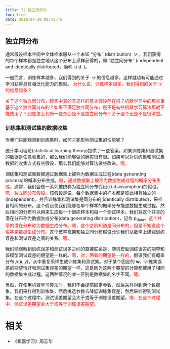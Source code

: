```yaml
---
title: 32 独立同分布
toc: true
date: 2018-07-30 09:41:46
---
```





## 独立同分布

通常假设样本空间中全体样本服从一个未知 “分布” (distribution)  $\mathcal{D}$ ，我们获得的每个样本都是独立地从这个分布上采样获得的，即 “独立同分布” (independent and identically distributed，简称 i.i.d. )。

一般而言，训练样本越多，我们得到的关于  $\mathcal{D}$ 的信息越多，这样就越有可能通过学习获得具有强泛化能力的模型。 <span style="color:red;">为什么说，训练样本越多，我们得到的关于 $\mathcal{D}$ 的信息越多？</span>

<span style="color:red;">关于这个独立同分布，现实中真的有这样的基本假设存在吗？机器学习中的那些事基于这个独立同分布的？如果不满足独立同分布，是不是有些机器学习算法那就不能使用了？到底怎么判断一些东西是不是独立同分布？关于这个还是不是很清楚。</span>




### 训练集和测试集的数据收集

当我们只能观测到训练集时，如何才能影响测试集的性能呢？

统计学习理论(statistical learning theory)提供了一些答案。如果训练集和测试集的数据是任意收集的，那么我们能够做的确实很有限。如果可以对训练集和测试集数据的收集方式有些假设，那么我们能够对算法做些改进。<span style="color:red;">嗯。</span>

训练集和测试集数据通过数据集上被称为数据生成过程(data generating process)的概率分布生成。<span style="color:red;">嗯，通过数据集上被称为数据生成过程的概率分布生成。</span>通常，我们会做一系列被统称为独立同分布假设(i.i.d.assumption)的假设。<span style="color:red;">嗯，独立同分布假设。</span>该假设是说，每个数据集中的样本都是彼此相互独立的(independent)，并且训练集和测试集是同分布的(identically distributed)，采样自相同的分布。这个假设使我们能够在单个样本的概率分布描述数据生成过程。然后相同的分布可以用来生成每一个训练样本和每一个测试样本。我们将这个共享的潜在分布称为数据生成分布(data generating distribution)，记作 $p_{\mathrm{data}}$。<span style="color:red;">这个共享的潜在分布称为数据生成分布。嗯，这个之前知道是同分布的，但是不知道这个名字是数据生成分布。</span>这个概率框架和独立同分布假设允许我们从数学上研究训练误差和测试误差之间的关系。<span style="color:red;">嗯。</span>



我们能观察到训练误差和测试误差之间的直接联系是，随机模型训练误差的期望和该模型测试误差的期望是一样的。<span style="color:red;">嗯，对，两者的期望是一样的。</span>假设我们有概率分布 $p(\boldsymbol{x}, y)$，从中重复采样生成训练集和测试集。对于某个固定的 $\boldsymbol{w}$，训练集误差的期望恰好和测试集误差的期望一样，这是因为这两个期望的计算都使用了相同的数据集生成过程。这两种情况的唯一区别是数据集的名字不同。<span style="color:red;">嗯。</span>

当然，在使用机器学习算法时，我们不会提前固定参数，然后采样得到两个数据集。我们采样得到训练集，然后挑选参数去降低训练集误差，然后采样得到测试集。在这个过程中，测试误差期望会大于或等于训练误差期望。<span style="color:red;">嗯，在这个过程中，测试误差期望会大于或等于训练误差期望。</span>

# 相关

- 《机器学习》周志华
